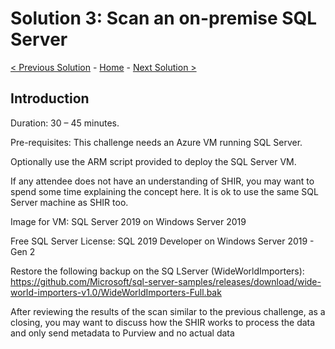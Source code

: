 # Solution 3: Scan an on-premise SQL Server 

[< Previous Solution](./Solution2.md) - [Home](./readme.md) - [Next Solution >](./Solution4.md)


## Introduction

Duration: 30 – 45 minutes. 

Pre-requisites: This challenge needs an Azure VM running SQL Server. 

Optionally use the ARM script provided to deploy the SQL Server VM. 

If any attendee does not have an understanding of SHIR, you may want to spend some time explaining the concept here. It is ok to use the same SQL Server machine as SHIR too. 

Image for VM: SQL Server 2019 on Windows Server 2019 

Free SQL Server License: SQL 2019 Developer on Windows Server 2019 - Gen 2 

Restore the following backup on the SQ LServer (WideWorldImporters): https://github.com/Microsoft/sql-server-samples/releases/download/wide-world-importers-v1.0/WideWorldImporters-Full.bak 


After reviewing the results of the scan similar to the previous challenge, as a closing, you may want to discuss how the SHIR works to process the data and only send metadata to Purview and no actual data 


